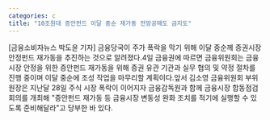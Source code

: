 ```yaml
---
categories: c
title: "10조원대 증안펀드 이달 중순 재가동 전망공매도 금지도"
---
```

[금융소비자뉴스 박도윤 기자] 금융당국이 주가 폭락을 막기 위해 이달 중순께 증권시장 안정펀드 재가동을 추진하는 것으로 알려졌다.4일 금융권에 따르면 금융위원회는 금융시장 안정을 위한 증안펀드 재가동을 위해 증권 유관 기관과 실무 협의 및 약정 절차를 진행 중이며 이달 중순에 조성 작업을 마무리할 계획이다.앞서 김소영 금융위원회 부위원장은 지난달 28일 주식 시장 폭락이 이어지자 금융감독원과 함께 금융시장 합동점검회의를 개최해 "증안펀드 재가동 등 금융시장 변동성 완화 조치를 적기에 실행할 수 있도록 준비해달라"고 당부한 바 있다.